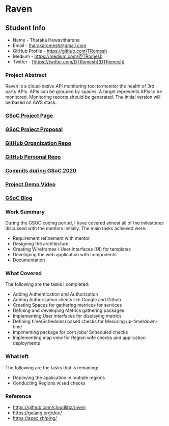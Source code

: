# Raven

## Student Info

- Name - Tharaka Hewavitharana
- Email - tharakaromesh@gmail.com
- GitHub Profile - https://github.com/TRomesh
- Medium - https://medium.com/@TRomesh
- Twitter - [https://twitter.com/DTRomesh](DTRomesh)

### Project Abstract

Raven is a cloud-native API monitoring tool to monitor the health of 3rd party APIs. APIs can be grouped by spaces. A target represents APIs to be monitored. Monitoring reports should be generated. The initial version will be based on AWS stack.

### [GSoC Project Page](https://summerofcode.withgoogle.com/projects/#5348611660972032)

### [GSoC Project Proposal](https://docs.google.com/document/d/1lgqgHB3eu2uRn65qdu0wdA-GU4nE9YHEe_lmDGRaofo/edit?usp=sharing)

### [GitHub Organization Repo](https://github.com/leopardslab/raven)

### [GitHub Personal Repo](https://github.com/TRomesh/raven)

### [Commits during GSoC 2020](https://github.com/leopardslab/raven/commits)

### [Project Demo Video]()

### [GSoC Blog](https://medium.com/@TRomesh)

### Work Summary

During the GSOC coding period, I have covered almost all of the milestones discussed with the mentors initially. The main tasks achieved were:

- Requirement refinement with mentor
- Designing the architecture
- Creating Wireframes / User Interfaces (UI) for templates
- Developing the web application with components
- Documentation

### What Covered

The following are the tasks I completed:

- Adding Authentication and Authorization
- Adding Authorization clients like Google and Github
- Creating Spaces for gathering metrices for services
- Defining and developing Metrics gathering packages
- Implementing User interfaces for displaying metrics
- Defining time(Schedules) based checks for Mesuring up-time/down-time
- Implmenting package for corn jobs/ Scheduled checks
- Implementing map view for Region wife checks and application deployments

### What left

The following are the tasks that is remaning:

- Deploying the application in mutiple regions
- Conducting Regions wised checks

### Reference

- https://github.com/cloudlibz/raven
- https://golang.org/doc/
- https://apex.sh/ping/
